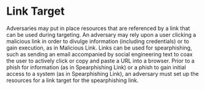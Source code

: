 # Link Target

Adversaries may put in place resources that are referenced by a link that can be used during targeting. An adversary may rely upon a user clicking a malicious link in order to divulge information (including credentials) or to gain execution, as in Malicious Link. Links can be used for spearphishing, such as sending an email accompanied by social engineering text to coax the user to actively click or copy and paste a URL into a browser. Prior to a phish for information (as in Spearphishing Link) or a phish to gain initial access to a system (as in Spearphishing Link), an adversary must set up the resources for a link target for the spearphishing link.
